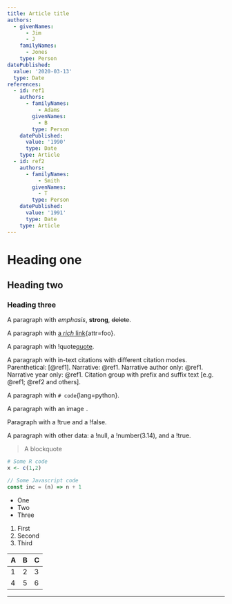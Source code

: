 ```yaml
---
title: Article title
authors:
  - givenNames:
      - Jim
      - J
    familyNames:
      - Jones
    type: Person
datePublished:
  value: '2020-03-13'
  type: Date
references:
  - id: ref1
    authors:
      - familyNames:
          - Adams
        givenNames:
          - B
        type: Person
    datePublished:
      value: '1990'
      type: Date
    type: Article
  - id: ref2
    authors:
      - familyNames:
          - Smith
        givenNames:
          - T
        type: Person
    datePublished:
      value: '1991'
      type: Date
    type: Article
---
```


# Heading one

## Heading two

### Heading three

A paragraph with _emphasis_, **strong**, ~~delete~~.

A paragraph with [a _rich_ link](https://example.org){attr=foo}.

A paragraph with !quote[quote](https://example.org).

A paragraph with in-text citations with different citation modes. Parenthetical: [@ref1]. Narrative: @ref1. Narrative author only: @ref1. Narrative year only: @ref1. Citation group with prefix and suffix text [e.g.  @ref1; @ref2  and others].

A paragraph with `# code`{lang=python}.

A paragraph with an image ![alt text](data:image/gif;base64,R0lGODlhAQABAIAAAAAAAP///yH5BAEAAAAALAAAAAABAAEAAAIBRAA7 "title").

Paragraph with a !true and a !false.

A paragraph with other data: a !null, a !number(3.14), and a !true.

> A blockquote

```r
# Some R code
x <- c(1,2)
```

```js
// Some Javascript code
const inc = (n) => n + 1
```

-   One
-   Two
-   Three

1.  First
2.  Second
3.  Third

| A | B | C |
| - | - | - |
| 1 | 2 | 3 |
| 4 | 5 | 6 |

* * *
